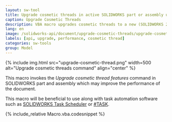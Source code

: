 ```yaml
---
layout: sw-tool
title: Upgrade cosmetic threads in active SOLIDWORKS part or assembly using SOLIDWORKS API
caption: Upgrade Cosmetic Threads
description: VBA macro upgrades cosmetic threads to a new (SOLIDWORKS 2020) version which allows to improve performance of the document
lang: en
image: /solidworks-api/document/upgrade-cosmetic-threads/upgrade-cosmetic-thread.png
labels: [api, upgrade, performance, cosmetic thread]
categories: sw-tools
group: Model
---
```

{% include img.html src="upgrade-cosmetic-thread.png" width=500 alt="Upgrade cosmetic threads command" align="center" %}

This macro invokes the *Upgrade cosmetic thread features* command in SOLIDWORKS part and assembly which may improve the performance of the document.

This macro will be beneficial to use along with task automation software such as [SOLIDWORKS Task Scheduler](https://help.solidworks.com/2019/English/SolidWorks/sldworks/c_SOLIDWORKS_Task_Scheduler_Overview.htm) or [#TASK](https://centralinnovation.com/solidworks/extensions/task-by-central-innovation).

{% include_relative Macro.vba.codesnippet %}
